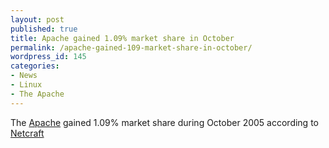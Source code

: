 ```yaml
---
layout: post
published: true
title: Apache gained 1.09% market share in October
permalink: /apache-gained-109-market-share-in-october/
wordpress_id: 145
categories:
- News
- Linux
- The Apache
---
```



The <a href="http://apache.org/">Apache</a> gained 1.09% market share during October 2005 according to <a href="http://news.netcraft.com/archives/2005/11/07/november_2005_web_server_survey.html">Netcraft</a>
